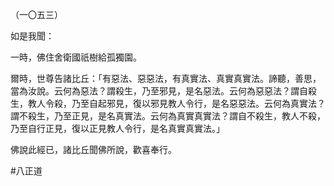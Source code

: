 （一〇五三）

如是我聞：

一時，佛住舍衛國祇樹給孤獨園。

爾時，世尊告諸比丘：「有惡法、惡惡法，有真實法、真實真實法。諦聽，善思，當為汝說。云何為惡法？謂殺生，乃至邪見，是名惡法。云何為惡惡法？謂自殺生，教人令殺，乃至自起邪見，復以邪見教人令行，是名惡惡法。云何為真實法？謂不殺生，乃至正見，是名真實法。云何為真實真實法？謂自不殺生，教人不殺，乃至自行正見，復以正見教人令行，是名真實真實法。」

佛說此經已，諸比丘聞佛所說，歡喜奉行。



#八正道
